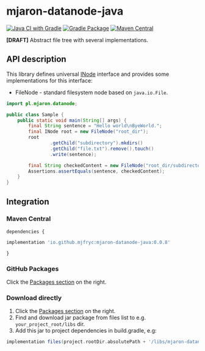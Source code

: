 # mjaron-datanode-java

[![Java CI with Gradle](https://github.com/mjfryc/mjaron-datanode-java/actions/workflows/gradle.yml/badge.svg)](https://github.com/mjfryc/mjaron-datanode-java/actions/workflows/gradle.yml)
[![Gradle Package](https://github.com/mjfryc/mjaron-datanode-java/actions/workflows/gradle-publish.yml/badge.svg)](https://github.com/mjfryc/mjaron-datanode-java/actions/workflows/gradle-publish.yml)
[![Maven Central](https://img.shields.io/maven-central/v/io.github.mjfryc/mjaron-datanode-java?color=dark-green&style=flat)](https://search.maven.org/artifact/io.github.mjfryc/mjaron-datanode-java/)

**[DRAFT]** Abstract file tree with several implementations.

## API description

This library defines
universal [INode](https://github.com/mjfryc/mjaron-datanode-java/blob/main/src/main/java/pl/mjaron/datanode/INode.java)
interface and provides some implementations for this interface:

* FileNode - standard filesystem node based on `java.io.File`.

```java
import pl.mjaron.datanode;

public class Sample {
    public static void main(String[] args) {
        final String sentence = "Hello world\nByeWorld.";
        final INode root = new FileNode("root_dir");
        root
                .getChild("subdirectory").mkdirs()
                .getChild("file.txt").remove().touch()
                .write(sentence);

        final String checkedContent = new FileNode("root_dir/subdirectory/file.txt").readString();
        Assertions.assertEquals(sentence, checkedContent);
    }
}
```

## Integration

### Maven Central

`dependencies {`
```gradle
implementation 'io.github.mjfryc:mjaron-datanode-java:0.0.8'
```
`}`

### GitHub Packages

Click the [Packages section](https://github.com/mjfryc?tab=packages&repo_name=mjaron-datanode-java) on the right.

### Download directly

1. Click the [Packages section](https://github.com/mjfryc?tab=packages&repo_name=mjaron-datanode-java) on the right.
2. Find and download jar package from files list to e.g. `your_project_root/libs` dir.
3. Add this jar to project dependencies in build.gradle, e.g:

```gradle
implementation files(project.rootDir.absolutePath + '/libs/mjaron-datanode-java-0.0.8.jar')
```
